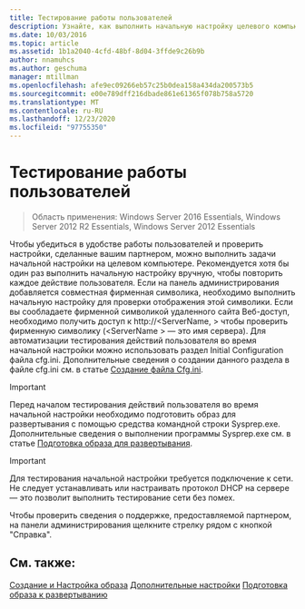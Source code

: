 ```yaml
---
title: Тестирование работы пользователей
description: Узнайте, как выполнить начальную настройку целевого компьютера, чтобы проверить работу клиента и проверить настройки партнеров.
ms.date: 10/03/2016
ms.topic: article
ms.assetid: 1b1a2040-4cfd-48bf-8d04-3ffde9c26b9b
author: nnamuhcs
ms.author: geschuma
manager: mtillman
ms.openlocfilehash: afe9ec09266eb57c25b0dea158a434da200573b5
ms.sourcegitcommit: e00e789dff216dbade861e61365f078b758a5720
ms.translationtype: MT
ms.contentlocale: ru-RU
ms.lasthandoff: 12/23/2020
ms.locfileid: "97755350"
---
```

# <a name="testing-the-customer-experience"></a>Тестирование работы пользователей

>Область применения: Windows Server 2016 Essentials, Windows Server 2012 R2 Essentials, Windows Server 2012 Essentials

Чтобы убедиться в удобстве работы пользователей и проверить настройки, сделанные вашим партнером, можно выполнить задачи начальной настройки на целевом компьютере. Рекомендуется хотя бы один раз выполнить начальную настройку вручную, чтобы повторить каждое действие пользователя. Если на панель администрирования добавляется совместная фирменная символика, необходимо выполнить начальную настройку для проверки отображения этой символики. Если вы сообладаете фирменной символикой удаленного сайта Веб-доступ, необходимо получить доступ к http://<ServerName, \> чтобы проверить фирменную символику (<ServerName \> — это имя сервера). Для автоматизации тестирования действий пользователя во время начальной настройки можно использовать раздел Initial Configuration файла cfg.ini. Дополнительные сведения о создании данного раздела в файле cfg.ini см. в статье [Создание файла Cfg.ini](Create-the-Cfg.ini-File.md).

> [!IMPORTANT]
>  Перед началом тестирования действий пользователя во время начальной настройки необходимо подготовить образ для развертывания с помощью средства командной строки Sysprep.exe. Дополнительные сведения о выполнении программы Sysprep.exe см. в статье [Подготовка образа для развертывания](Preparing-the-Image-for-Deployment.md).

> [!IMPORTANT]
>  Для тестирования начальной настройки требуется подключение к сети. Не следует устанавливать или настраивать протокол DHCP на сервере — это позволит выполнить тестирование сети без помех.

 Чтобы проверить сведения о поддержке, предоставляемой партнером, на панели администрирования щелкните стрелку рядом с кнопкой "Справка".

## <a name="see-also"></a>См. также:
 [Создание и Настройка образа](Creating-and-Customizing-the-Image.md) [Дополнительные настройки](Additional-Customizations.md) [Подготовка образа к развертыванию](Preparing-the-Image-for-Deployment.md)